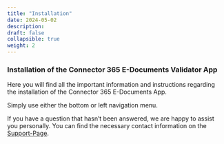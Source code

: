 ```yaml
---
title: "Installation"
date: 2024-05-02
description: 
draft: false
collapsible: true
weight: 2
---
```

### Installation of the Connector 365 E-Documents Validator App

Here you will find all the important information and instructions regarding the installation of the Connector 365 E-Documents App.

Simply use either the bottom or left navigation menu.

If you have a question that hasn’t been answered, we are happy to assist you personally. You can find the necessary contact information on the [Support-Page](en-us/apps/help-and-support/).